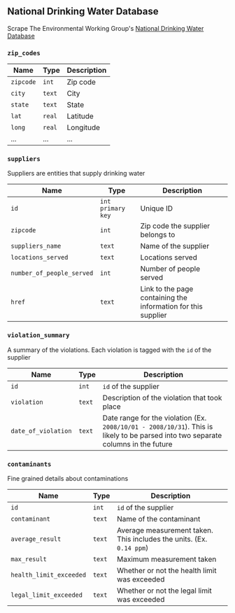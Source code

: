 National Drinking Water Database
--------------------------------

Scrape The Environmental Working Group's [National Drinking Water Database](http://www.ewg.org/tap-water/)


### `zip_codes`

|Name|Type|Description|
|----|----|-----------|
|`zipcode` | `int` | Zip code|
|`city` | `text` | City|
|`state` | `text` | State|
|`lat` | `real` | Latitude|
|`long` | `real` | Longitude|
|...|...|...|

### `suppliers`

Suppliers are entities that supply drinking water

|Name|Type|Description|
|----|----|-----------|
|`id`| `int primary key` | Unique ID|
|`zipcode` | `int` | Zip code the supplier belongs to|
|`suppliers_name` | `text` | Name of the supplier|
|`locations_served` | `text` | Locations served|
|`number_of_people_served` | `int` | Number of people served|
|`href` | `text` | Link to the page containing the information for this supplier|

### `violation_summary`

A summary of the violations.  Each violation is tagged with the `id` of the supplier

|Name|Type|Description|
|----|----|-----------|
|`id` | `int` | `id` of the supplier|
|`violation` | `text` | Description of the violation that took place|
|`date_of_violation` | `text` | Date range for the violation (Ex. `2008/10/01 - 2008/10/31`).  This is likely to be parsed into two separate columns in the future|

### `contaminants`

Fine grained details about contaminations

|Name|Type|Description|
|----|----|-----------|
|`id`|`int` | `id` of the supplier|
|`contaminant` | `text` | Name of the contaminant|
|`average_result` | `text` | Average measurement taken.  This includes the units.  (Ex. `0.14 ppm`)|
|`max_result` | `text` | Maximum measurement taken | 
|`health_limit_exceeded` | `text` | Whether or not the health limit was exceeded|
|`legal_limit_exceeded` | `text` | Whether or not the legal limit was exceeded|